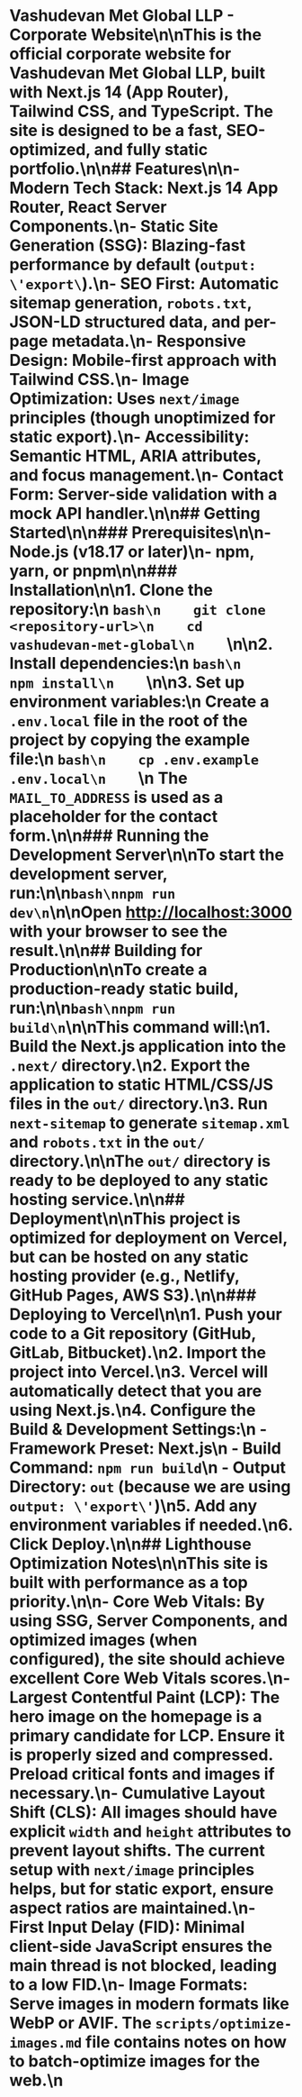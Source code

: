 # Vashudevan Met Global LLP - Corporate Website\n\nThis is the official corporate website for Vashudevan Met Global LLP, built with Next.js 14 (App Router), Tailwind CSS, and TypeScript. The site is designed to be a fast, SEO-optimized, and fully static portfolio.\n\n## Features\n\n- **Modern Tech Stack**: Next.js 14 App Router, React Server Components.\n- **Static Site Generation (SSG)**: Blazing-fast performance by default (`output: \'export\`).\n- **SEO First**: Automatic sitemap generation, `robots.txt`, JSON-LD structured data, and per-page metadata.\n- **Responsive Design**: Mobile-first approach with Tailwind CSS.\n- **Image Optimization**: Uses `next/image` principles (though unoptimized for static export).\n- **Accessibility**: Semantic HTML, ARIA attributes, and focus management.\n- **Contact Form**: Server-side validation with a mock API handler.\n\n## Getting Started\n\n### Prerequisites\n\n- Node.js (v18.17 or later)\n- npm, yarn, or pnpm\n\n### Installation\n\n1.  **Clone the repository:**\n    ```bash\n    git clone <repository-url>\n    cd vashudevan-met-global\n    ```\n\n2.  **Install dependencies:**\n    ```bash\n    npm install\n    ```\n\n3.  **Set up environment variables:**\n    Create a `.env.local` file in the root of the project by copying the example file:\n    ```bash\n    cp .env.example .env.local\n    ```\n    The `MAIL_TO_ADDRESS` is used as a placeholder for the contact form.\n\n### Running the Development Server\n\nTo start the development server, run:\n\n```bash\nnpm run dev\n```\n\nOpen [http://localhost:3000](http://localhost:3000) with your browser to see the result.\n\n## Building for Production\n\nTo create a production-ready static build, run:\n\n```bash\nnpm run build\n```\n\nThis command will:\n1.  Build the Next.js application into the `.next/` directory.\n2.  Export the application to static HTML/CSS/JS files in the `out/` directory.\n3.  Run `next-sitemap` to generate `sitemap.xml` and `robots.txt` in the `out/` directory.\n\nThe `out/` directory is ready to be deployed to any static hosting service.\n\n## Deployment\n\nThis project is optimized for deployment on **Vercel**, but can be hosted on any static hosting provider (e.g., Netlify, GitHub Pages, AWS S3).\n\n### Deploying to Vercel\n\n1.  Push your code to a Git repository (GitHub, GitLab, Bitbucket).\n2.  Import the project into Vercel.\n3.  Vercel will automatically detect that you are using Next.js.\n4.  Configure the **Build & Development Settings**:\n    - **Framework Preset**: Next.js\n    - **Build Command**: `npm run build`\n    - **Output Directory**: `out` (because we are using `output: \'export\'`)\n5.  Add any environment variables if needed.\n6.  Click **Deploy**.\n\n## Lighthouse Optimization Notes\n\nThis site is built with performance as a top priority.\n\n- **Core Web Vitals**: By using SSG, Server Components, and optimized images (when configured), the site should achieve excellent Core Web Vitals scores.\n- **Largest Contentful Paint (LCP)**: The hero image on the homepage is a primary candidate for LCP. Ensure it is properly sized and compressed. Preload critical fonts and images if necessary.\n- **Cumulative Layout Shift (CLS)**: All images should have explicit `width` and `height` attributes to prevent layout shifts. The current setup with `next/image` principles helps, but for static export, ensure aspect ratios are maintained.\n- **First Input Delay (FID)**: Minimal client-side JavaScript ensures the main thread is not blocked, leading to a low FID.\n- **Image Formats**: Serve images in modern formats like WebP or AVIF. The `scripts/optimize-images.md` file contains notes on how to batch-optimize images for the web.\n
